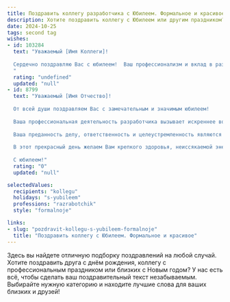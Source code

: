 ```yaml
---
title: Поздравить коллегу разработчика с Юбилеем. Формальное и красивое
description: Хотите поздравить коллегу с Юбилеем или другим праздником? Наш ИИ создаст незабываемое поздравление, а вы обязательно выделитесь среди других.  
date: 2024-10-25
tags: second tag
wishes:
- id: 103284
  text: "Уважаемый [Имя Коллеги]!
  
  Сердечно поздравляю Вас с юбилеем!  Ваш профессионализм и вклад в развитие нашей компании как разработчика высоко ценятся. Желаю Вам крепкого здоровья, новых творческих успехов, интересных проектов и всего самого наилучшего в личной жизни.  Пусть каждый день приносит радость и удовлетворение от работы!
  "
  rating: "undefined"
  updated: "null"
- id: 8799
  text: "Уважаемый [Имя Отчество]!
  
  От всей души поздравляем Вас с замечательным и значимым юбилеем!
  
  Ваша профессиональная деятельность разработчика вызывает искреннее восхищение и уважение. Благодаря Вашим талантам и неустанному труду создаются инновационные решения, которые играют важную роль в развитии нашей компании и всей отрасли.
  
  Ваша преданность делу, ответственность и целеустремленность являются примером для коллег. Вы щедро делитесь своими знаниями и опытом, помогая молодым специалистам расти и совершенствовать свои навыки.
  
  В этот прекрасный день желаем Вам крепкого здоровья, неиссякаемой энергии и новых профессиональных свершений. Пусть Ваша жизнь будет наполнена светом, теплом и радостными событиями.
  
  С юбилеем!"
  rating: "0"
  updated: "null"

selectedValues:
  recipients: "kollegu"
  holidays: "s-yubileem"
  professions: "razrabotchik"
  style: "formalnoje"

links:
- slug: "pozdravit-kollegu-s-yubileem-formalnoje"
  title: "Поздравить коллегу с Юбилеем. Формальное и красивое"
---
```


Здесь вы найдете отличную подборку поздравлений на любой случай. 
Хотите поздравить друга с днём рождения, коллегу с профессиональным праздником или близких с Новым годом? У нас есть всё, чтобы сделать ваш поздравительный текст незабываемым. Выбирайте нужную категорию и находите лучшие слова для ваших близких и друзей!

